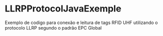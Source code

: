 # LLRPProtocolJavaExemple
Exemplo de codigo para conexão e leitura de tags RFID UHF utilizando o protocolo LLRP segundo o padrão EPC Global
